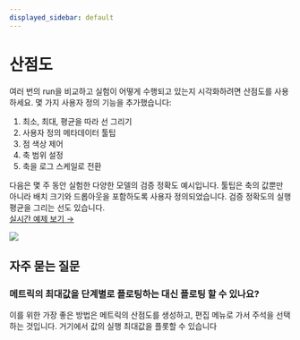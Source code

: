 ```yaml
---
displayed_sidebar: default
---
```


# 산점도

여러 번의 run을 비교하고 실험이 어떻게 수행되고 있는지 시각화하려면 산점도를 사용하세요. 몇 가지 사용자 정의 기능을 추가했습니다:

1. 최소, 최대, 평균을 따라 선 그리기
2. 사용자 정의 메타데이터 툴팁
3. 점 색상 제어
4. 축 범위 설정
5. 축을 로그 스케일로 전환

다음은 몇 주 동안 실험한 다양한 모델의 검증 정확도 예시입니다. 툴팁은 축의 값뿐만 아니라 배치 크기와 드롭아웃을 포함하도록 사용자 정의되었습니다. 검증 정확도의 실행 평균을 그리는 선도 있습니다.  
[실시간 예제 보기 →](https://app.wandb.ai/l2k2/l2k/reports?view=carey%2FScatter%20Plot)

![](https://paper-attachments.dropbox.com/s_9D642C56E99751C2C061E55EAAB63359266180D2F6A31D97691B25896D2271FC_1579031258748_image.png)

## 자주 묻는 질문

### 메트릭의 최대값을 단계별로 플로팅하는 대신 플로팅 할 수 있나요?

이를 위한 가장 좋은 방법은 메트릭의 산점도를 생성하고, 편집 메뉴로 가서 주석을 선택하는 것입니다. 거기에서 값의 실행 최대값을 플롯할 수 있습니다